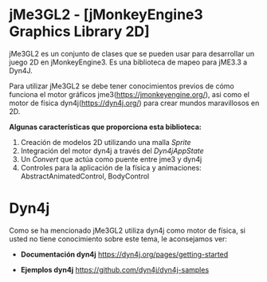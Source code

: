 # jMe3GL2 - [jMonkeyEngine3 Graphics Library 2D]
jMe3GL2 es un conjunto de clases que se pueden usar para desarrollar un juego 2D en jMonkeyEngine3.
Es una biblioteca de mapeo para jME3.3 a Dyn4J.

Para utilizar jMe3GL2 se debe tener conocimientos previos de cómo funciona el motor gráficos jme3(https://jmonkeyengine.org/), 
asi como el motor de física dyn4j(https://dyn4j.org/) para crear mundos maravillosos en 2D.

**Algunas características que proporciona esta biblioteca:**
1. Creación de modelos 2D utilizando una malla *Sprite*
2. Integración del motor dyn4j a través del *Dyn4jAppState*
3. Un *Convert* que actúa como puente entre jme3 y dyn4j 
4. Controles para la aplicación de la física y animaciones: AbstractAnimatedControl, BodyControl

# Dyn4j
Como se ha mencionado jMe3GL2 utiliza dyn4j como motor de física, si usted no tiene conocimiento sobre este 
tema, le aconsejamos ver:

- **Documentación dyn4j**
  https://dyn4j.org/pages/getting-started
  
- **Ejemplos dyn4j**
  https://github.com/dyn4j/dyn4j-samples
 
